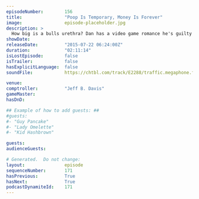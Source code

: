 ```yaml
---
episodeNumber:        156
title:                "Poop Is Temporary, Money Is Forever"
image:                episode-placeholder.jpg
description: >
  How big is a bulls urethra? Dan has a video game romance he's guilty about and the gang tries to initiate some butt chuggin'. Become a member! Only $5 and get the HD live stream and near instant download after the show!
showDate:             
releaseDate:          "2015-07-22 06:24:00Z"
duration:             "02:11:14"
isLostEpisode:        false
isTrailer:            false
hasExplicitLanguage:  false
soundFile:            https://chtbl.com/track/E2288/traffic.megaphone.fm/STA2985013051.mp3?updated=1561579030

venue:                
comptroller:          "Jeff B. Davis"
gameMaster:           
hasDnD:               

## Example of how to add guests: ##
#guests:
#- "Guy Pancake"
#- "Lady Omelette"
#- "Kid Hashbrown"

guests:
audienceGuests:

# Generated.  Do not change:
layout:               episode
sequenceNumber:       171
hasPrevious:          True
hasNext:              True
podcastDynamiteId:    171
---
```


<!-- The episode description will be rendered here -->
<!-- Add your content below here -->


